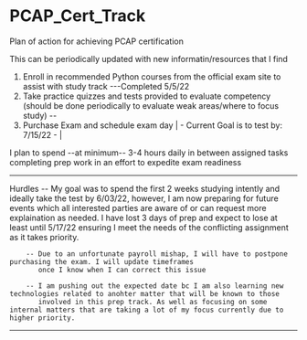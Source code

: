 # PCAP_Cert_Track
Plan of action for achieving PCAP certification

This can be periodically updated with new informatin/resources that I find

1) Enroll in recommended Python courses from the official exam site to assist with study track ---Completed 5/5/22
2) Take practice quizzes and tests provided to evaluate competency (should be done periodically to evaluate weak areas/where to focus study)
  -- 
3) Purchase Exam and schedule exam day   | - Current Goal is to test by: 7/15/22 - |

I plan to spend --at minimum-- 3-4 hours daily in between assigned tasks completing prep work in an effort to expedite exam readiness

****************************************************************************************************************************************

Hurdles -- My goal was to spend the first 2 weeks studying intently and ideally take the test by 6/03/22, however,
           I am now preparing for future events which all interested parties are aware of or can request more 
           explaination as needed. I have lost 3 days of prep and expect to lose at least until 5/17/22 ensuring
           I meet the needs of the conflicting assignment as it takes priority.
           
        -- Due to an unfortunate payroll mishap, I will have to postpone purchasing the exam. I will update timeframes 
           once I know when I can correct this issue
           
        -- I am pushing out the expected date bc I am also learning new technologies related to anohter matter that will be known to those
           involved in this prep track. As well as focusing on some internal matters that are taking a lot of my focus currently due to higher priority.
           
****************************************************************************************************************************************
